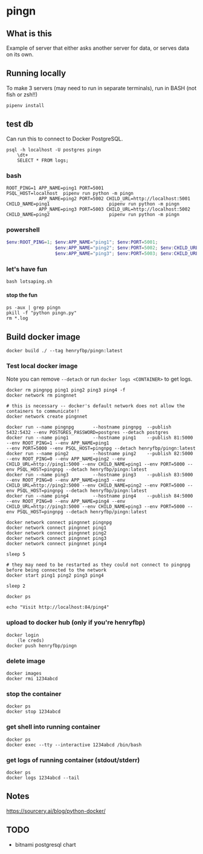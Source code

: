 # pingn

## What is this

Example of server that either asks another server for data, or serves data on its own.

## Running locally

To make 3 servers (may need to run in separate terminals), run in BASH (not fish or zsh!!)

    pipenv install

## test db

Can run this to connect to Docker PostgreSQL.

    psql -h localhost -U postgres pingn 
        \dt+
        SELECT * FROM logs;

### bash

```shell
ROOT_PING=1 APP_NAME=ping1 PORT=5001                                                  PSQL_HOST=localhost  pipenv run python -m pingn
            APP_NAME=ping2 PORT=5002 CHILD_URL=http://localhost:5001 CHILD_NAME=ping1                      pipenv run python -m pingn
            APP_NAME=ping3 PORT=5003 CHILD_URL=http://localhost:5002 CHILD_NAME=ping2                      pipenv run python -m pingn
```

### powershell

```powershell
$env:ROOT_PING=1; $env:APP_NAME="ping1"; $env:PORT=5001;                                                                  pipenv run python -m pingn
                  $env:APP_NAME="ping2"; $env:PORT=5002; $env:CHILD_URL="http://localhost:5001"; $env:CHILD_NAME="ping1"; pipenv run python -m pingn
                  $env:APP_NAME="ping3"; $env:PORT=5003; $env:CHILD_URL="http://localhost:5002"; $env:CHILD_NAME="ping2"; pipenv run python -m pingn
```

### let's have fun

    bash lotsaping.sh

#### stop the fun

    ps -aux | grep pingn
    pkill -f "python pingn.py"
    rm *.log

## Build docker image

    docker build ./ --tag henryfbp/pingn:latest

### Test local docker image

Note you can remove `--detach` or run `docker logs <CONTAINER>` to get logs.

```shell
docker rm pingnpg ping1 ping2 ping3 ping4 -f
docker network rm pingnnet

# this is necessary -- docker's default network does not allow the containers to communicate!!
docker network create pingnnet

docker run --name pingnpg       --hostname pingnpg  --publish 5432:5432 --env POSTGRES_PASSWORD=postgres --detach postgres 
docker run --name ping1         --hostname ping1    --publish 81:5000   --env ROOT_PING=1 --env APP_NAME=ping1                                                          --env PORT=5000 --env PSQL_HOST=pingnpg --detach henryfbp/pingn:latest
docker run --name ping2         --hostname ping2    --publish 82:5000   --env ROOT_PING=0 --env APP_NAME=ping2 --env CHILD_URL=http://ping1:5000 --env CHILD_NAME=ping1 --env PORT=5000 --env PSQL_HOST=pingnpg --detach henryfbp/pingn:latest
docker run --name ping3         --hostname ping3    --publish 83:5000   --env ROOT_PING=0 --env APP_NAME=ping3 --env CHILD_URL=http://ping2:5000 --env CHILD_NAME=ping2 --env PORT=5000 --env PSQL_HOST=pingnpg --detach henryfbp/pingn:latest
docker run --name ping4         --hostname ping4    --publish 84:5000   --env ROOT_PING=0 --env APP_NAME=ping4 --env CHILD_URL=http://ping3:5000 --env CHILD_NAME=ping3 --env PORT=5000 --env PSQL_HOST=pingnpg --detach henryfbp/pingn:latest

docker network connect pingnnet pingnpg
docker network connect pingnnet ping1
docker network connect pingnnet ping2
docker network connect pingnnet ping3
docker network connect pingnnet ping4

sleep 5

# they may need to be restarted as they could not connect to pingnpg before being connected to the network
docker start ping1 ping2 ping3 ping4

sleep 2

docker ps

echo "Visit http://localhost:84/ping4"
```

### upload to docker hub (only if you're henryfbp)

    docker login
        (le creds)
    docker push henryfbp/pingn

### delete image

    docker images
    docker rmi 1234abcd

### stop the container

    docker ps
    docker stop 1234abcd

### get shell into running container

    docker ps
    docker exec --tty --interactive 1234abcd /bin/bash

### get logs of running container (stdout/stderr)

    docker ps
    docker logs 1234abcd --tail

## Notes

https://sourcery.ai/blog/python-docker/

## TODO

- bitnami postgresql chart
